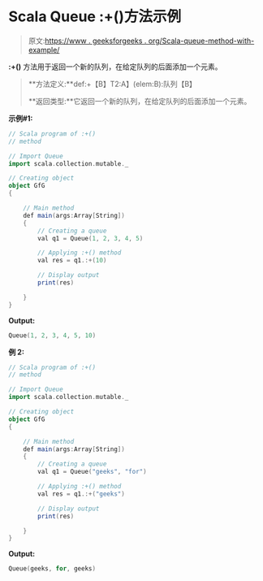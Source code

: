 # Scala Queue :+()方法示例

> 原文:[https://www . geeksforgeeks . org/Scala-queue-method-with-example/](https://www.geeksforgeeks.org/scala-queue-method-with-example/)

**:+()** 方法用于返回一个新的队列，在给定队列的后面添加一个元素。

> **方法定义:**def:+【B】T2:A】(elem:B):队列【B】
> 
> **返回类型:**它返回一个新的队列，在给定队列的后面添加一个元素。

**示例#1:**

```scala
// Scala program of :+() 
// method 

// Import Queue  
import scala.collection.mutable._

// Creating object 
object GfG 
{ 

    // Main method 
    def main(args:Array[String]) 
    { 
        // Creating a queue 
        val q1 = Queue(1, 2, 3, 4, 5)

        // Applying :+() method 
        val res = q1.:+(10)

        // Display output
        print(res)   

    } 
} 
```

**Output:**

```scala
Queue(1, 2, 3, 4, 5, 10)

```

**例 2:**

```scala
// Scala program of :+() 
// method 

// Import Queue  
import scala.collection.mutable._

// Creating object 
object GfG 
{ 

    // Main method 
    def main(args:Array[String]) 
    { 
        // Creating a queue 
        val q1 = Queue("geeks", "for")

        // Applying :+() method 
        val res = q1.:+("geeks")

        // Display output
        print(res)   

    } 
} 
```

**Output:**

```scala
Queue(geeks, for, geeks)

```
